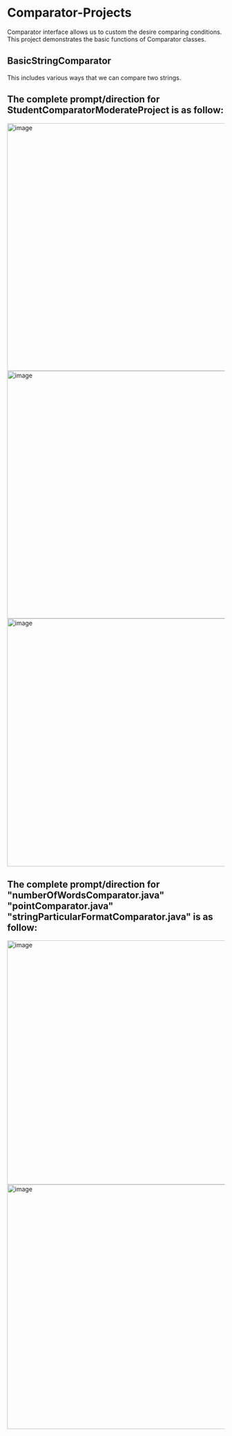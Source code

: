 # Comparator-Projects
Comparator interface allows us to custom the desire comparing conditions. This project demonstrates the basic functions of Comparator classes.

## BasicStringComparator
This includes various ways that we can compare two strings.

## The complete prompt/direction for StudentComparatorModerateProject is as follow:
<img width="573" alt="image" src="https://user-images.githubusercontent.com/100184045/194793846-ac539970-9418-4d08-b076-5bab52e96cb6.png">
<img width="573" alt="image" src="https://user-images.githubusercontent.com/100184045/194793892-ab3eba59-aa3a-4bc3-a608-94a53169cd53.png">
<img width="574" alt="image" src="https://user-images.githubusercontent.com/100184045/194793905-04ace7e1-4421-4ab1-8a6e-83a2e1da14d5.png">

## The complete prompt/direction for "numberOfWordsComparator.java" "pointComparator.java" "stringParticularFormatComparator.java" is as follow:
<img width="565" alt="image" src="https://user-images.githubusercontent.com/100184045/194794058-797e88ee-5e35-4c81-8139-3766f826fb21.png">
<img width="566" alt="image" src="https://user-images.githubusercontent.com/100184045/194794068-3065e53c-8ca0-42d8-9249-37cf82529214.png">
